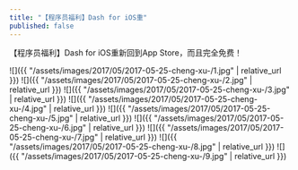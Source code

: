 ```yaml
---
title: "【程序员福利】Dash for iOS重"
published: false
---
```

【程序员福利】Dash for iOS重新回到App Store，而且完全免费！



![]({{ "/assets/images/2017/05/2017-05-25-cheng-xu-/1.jpg" | relative_url }})
![]({{ "/assets/images/2017/05/2017-05-25-cheng-xu-/2.jpg" | relative_url }})
![]({{ "/assets/images/2017/05/2017-05-25-cheng-xu-/3.jpg" | relative_url }})
![]({{ "/assets/images/2017/05/2017-05-25-cheng-xu-/4.jpg" | relative_url }})
![]({{ "/assets/images/2017/05/2017-05-25-cheng-xu-/5.jpg" | relative_url }})
![]({{ "/assets/images/2017/05/2017-05-25-cheng-xu-/6.jpg" | relative_url }})
![]({{ "/assets/images/2017/05/2017-05-25-cheng-xu-/7.jpg" | relative_url }})
![]({{ "/assets/images/2017/05/2017-05-25-cheng-xu-/8.jpg" | relative_url }})
![]({{ "/assets/images/2017/05/2017-05-25-cheng-xu-/9.jpg" | relative_url }})

